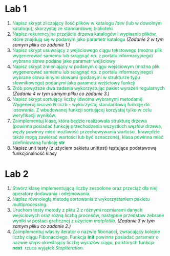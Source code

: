 # Lab 1
1.  <font color="#00b050">Napisz skrypt zliczający ilość plików w katalogu _/dev_ (lub w dowolnym katalogu), skorzystaj ze standardowej biblioteki</font>
2.  <font color="#00b050">Napisz rekurencyjne przejście drzewa katalogów i wypisanie plików, które znajdują się w podanym jako parametr katalogu</font> *(Zadanie 2 w tym samym pliku co zadanie 1.)*
3.  <font color="#00b050">Napisz skrypt usuwający z wejściowego ciągu tekstowego (można plik wygenerować samemu lub ściągnąć np. z portalu informacyjnego) wybrane słowa podane jako parametr wejściowy</font>
4.  <font color="#00b050">Napisz skrypt zmieniający w podanym ciągu wejściowym (można plik wygenerować samemu lub sciągnąć np. z portalu informacyjnego) wybrane słowa innymi slowami (podanymi w strukturze typu słownikowego) podanymi jako parametr wejściowy funkcji</font>
5.  <font color="#00b050">Zrób powyższe dwa zadania wykorzystując pakiet wyrażeń regularnych</font> *(Zadanie 4 w tym samym pliku co zadanie 3.)*
6.  <font color="#00b050">Napisz skrypt sortujący liczby (dwoma wybranymi metodami). Wygeneruj losowo _N_ liczb - wykorzystaj standardową funkcję do losowania. Z wbudowanej funkcji sortującej korzystaj tylko w celu weryfikacji wyników.</font>
7.  <font color="#00b050">Zaimplementuj klasę, która będzie realizowała strukturę drzewa (powinna posiadać funkcję przechodzenia wszystkich węzłów drzewa, węzły powinny mieć możliwość przechowywania wartości, krawędzie także mogą zawierać wartości lub być oznaczone), klasa powinna mieć zdefiniowaną funkcję __str__</font>
8. Napisz unit testy (z użyciem pakietu unittest) testujące podstawową funkcjonalność klasy
# Lab 2
1.  <font color="#00b050">Stwórz klasę implementującą liczby zespolone oraz przeciąż dla niej operatory dodawania i odejmowania.</font>
2.  <font color="#00b050">Napisz równoległą metodę sortowania z wykorzystaniem pakietu _multiprocessing_.</font>
3.  <font color="#00b050">Uruchom testy metody z pktu 2 z różnymi rozmiarami danych wejściowych oraz różną liczbą procesów, następnie przedstaw zebrane wyniki w postaci graficznej z użyciem _matplotlib_.</font> *(Zadanie 3 w tym samym pliku co zadanie 2.)*
4.  <font color="#00b050">Zaimplementuj własny iterator o nazwie fibonacci, zwracający kolejne liczby ciągu Fibonacciego. Funkcja __init__ powinna posiadać parametr o nazwie _steps_ określający liczbę wyrazów ciągu, po których funkcja  __next__  rzuca wyjątek _StopIteration_.</font>




